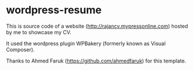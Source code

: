 # wordpress-resume

This is source code of a website (http://rajancv.mypressonline.com) hosted by me to showcase my CV.

It used the wordpress plugin WPBakery (formerly known as Visual Composer).

Thanks to Ahmed Faruk (https://github.com/ahmedfaruk) for this template.
